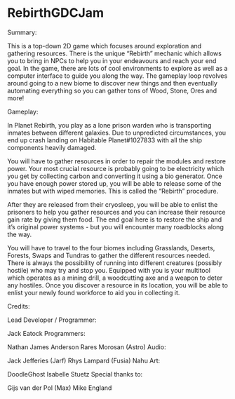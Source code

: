 # RebirthGDCJam

Summary:

This is a top-down 2D game which focuses around exploration and gathering resources. There is the unique “Rebirth” mechanic which allows you to bring in NPCs to help you in your endeavours and reach your end goal. In the game, there are lots of cool environments to explore as well as a computer interface to guide you along the way. The gameplay loop revolves around going to a new biome to discover new things and then eventually automating everything so you can gather tons of Wood, Stone, Ores and more!

Gameplay:

In Planet Rebirth, you play as a lone prison warden who is transporting inmates between different galaxies. Due to unpredicted circumstances, you end up crash landing on Habitable Planet#1027833 with all the ship components heavily damaged.

You will have to gather resources in order to repair the modules and restore power. Your most crucial resource is probably going to be electricity which you get by collecting carbon and converting it using a bio generator. Once you have enough power stored up, you will be able to release some of the inmates but with wiped memories. This is called the “Rebirth” procedure.

After they are released from their cryosleep, you will be able to enlist the prisoners to help you gather resources and you can increase their resource gain rate by giving them food. The end goal here is to restore the ship and it’s original power systems - but you will encounter many roadblocks along the way.

You will have to travel to the four biomes including Grasslands, Deserts, Forests, Swaps and Tundras to gather the different resources needed. There is always the possibility of running into different creatures (possibly hostile) who may try and stop you. Equipped with you is your multitool which operates as a mining drill, a woodcutting axe and a weapon to deter any hostiles. Once you discover a resource in its location, you will be able to enlist your newly found workforce to aid you in collecting it.

Credits:

Lead Developer / Programmer:

 Jack Eatock
Programmers:

Nathan James Anderson
Rares Morosan (Astro)
Audio:

Jack Jefferies (Jarf)
Rhys Lampard (Fusia)
Nahu
Art:

DoodleGhost
Isabelle Stuetz
Special thanks to:

Gijs van der Pol (Max)
Mike England
